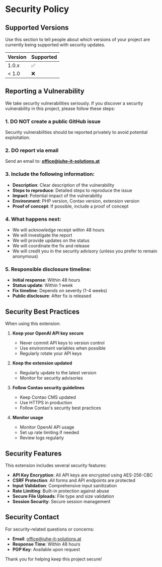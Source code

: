 # Security Policy

## Supported Versions

Use this section to tell people about which versions of your project are currently being supported with security updates.

| Version | Supported          |
| ------- | ------------------ |
| 1.0.x   | :white_check_mark: |
| < 1.0   | :x:                |

## Reporting a Vulnerability

We take security vulnerabilities seriously. If you discover a security vulnerability in this project, please follow these steps:

### 1. **DO NOT** create a public GitHub issue
Security vulnerabilities should be reported privately to avoid potential exploitation.

### 2. **DO** report via email
Send an email to: **office@juhe-it-solutions.at**

### 3. Include the following information:
- **Description**: Clear description of the vulnerability
- **Steps to reproduce**: Detailed steps to reproduce the issue
- **Impact**: Potential impact of the vulnerability
- **Environment**: PHP version, Contao version, extension version
- **Proof of concept**: If possible, include a proof of concept

### 4. What happens next:
- We will acknowledge receipt within 48 hours
- We will investigate the report
- We will provide updates on the status
- We will coordinate the fix and release
- We will credit you in the security advisory (unless you prefer to remain anonymous)

### 5. Responsible disclosure timeline:
- **Initial response**: Within 48 hours
- **Status update**: Within 1 week
- **Fix timeline**: Depends on severity (1-4 weeks)
- **Public disclosure**: After fix is released

## Security Best Practices

When using this extension:

1. **Keep your OpenAI API key secure**
   - Never commit API keys to version control
   - Use environment variables when possible
   - Regularly rotate your API keys

2. **Keep the extension updated**
   - Regularly update to the latest version
   - Monitor for security advisories

3. **Follow Contao security guidelines**
   - Keep Contao CMS updated
   - Use HTTPS in production
   - Follow Contao's security best practices

4. **Monitor usage**
   - Monitor OpenAI API usage
   - Set up rate limiting if needed
   - Review logs regularly

## Security Features

This extension includes several security features:

- **API Key Encryption**: All API keys are encrypted using AES-256-CBC
- **CSRF Protection**: All forms and API endpoints are protected
- **Input Validation**: Comprehensive input sanitization
- **Rate Limiting**: Built-in protection against abuse
- **Secure File Uploads**: File type and size validation
- **Session Security**: Secure session management

## Security Contact

For security-related questions or concerns:

- **Email**: office@juhe-it-solutions.at
- **Response Time**: Within 48 hours
- **PGP Key**: Available upon request

Thank you for helping keep this project secure! 